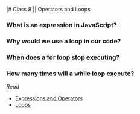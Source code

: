 |# Class 8 || Operators and Loops

### What is an expression in JavaScript?

### Why would we use a loop in our code?

### When does a for loop stop executing?

### How many times will a while loop execute?

*Read*
- [Expressions and Operators](https://developer.mozilla.org/en-US/docs/Web/JavaScript/Guide/Expressions_and_Operators)
- [Loops](https://developer.mozilla.org/en-US/docs/Web/JavaScript/Guide/Loops_and_iteration)